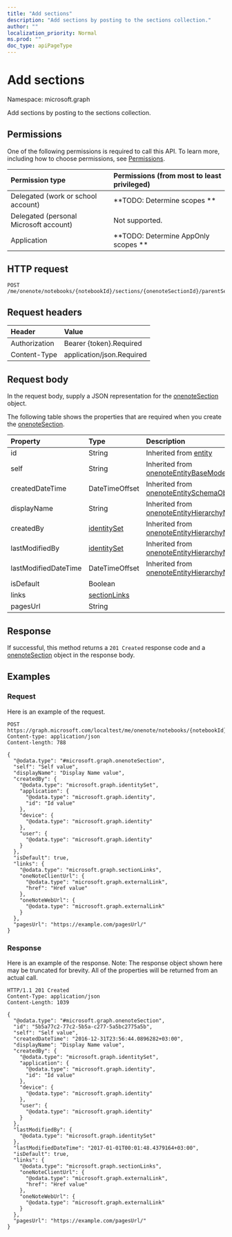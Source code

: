 ```yaml
---
title: "Add sections"
description: "Add sections by posting to the sections collection."
author: ""
localization_priority: Normal
ms.prod: ""
doc_type: apiPageType
---
```


# Add sections

Namespace: microsoft.graph

Add sections by posting to the sections collection.

## Permissions
One of the following permissions is required to call this API. To learn more, including how to choose permissions, see [Permissions](/concepts/permissions-reference.md).

|Permission type|Permissions (from most to least privileged)|
|:---|:---|
|Delegated (work or school account)|**TODO: Determine scopes **|
|Delegated (personal Microsoft account)|Not supported.|
|Application|**TODO: Determine AppOnly scopes **|

## HTTP request
<!-- {
  "blockType": "ignored"
}
-->
``` http
POST /me/onenote/notebooks/{notebookId}/sections/{onenoteSectionId}/parentSectionGroup/sections/$ref
```

## Request headers
|Header|Value|
|:---|:---|
|Authorization|Bearer {token}.Required|
|Content-Type|application/json.Required|

## Request body
In the request body, supply a JSON representation for the [onenoteSection](../resources/onenotesection.md) object.

The following table shows the properties that are required when you create the [onenoteSection](../resources/onenotesection.md).

|Property|Type|Description|
|:---|:---|:---|
|id|String| Inherited from [entity](../resources/entity.md)|
|self|String| Inherited from [onenoteEntityBaseModel](../resources/onenoteentitybasemodel.md)|
|createdDateTime|DateTimeOffset| Inherited from [onenoteEntitySchemaObjectModel](../resources/onenoteentityschemaobjectmodel.md)|
|displayName|String| Inherited from [onenoteEntityHierarchyModel](../resources/onenoteentityhierarchymodel.md)|
|createdBy|[identitySet](../resources/identityset.md)| Inherited from [onenoteEntityHierarchyModel](../resources/onenoteentityhierarchymodel.md)|
|lastModifiedBy|[identitySet](../resources/identityset.md)| Inherited from [onenoteEntityHierarchyModel](../resources/onenoteentityhierarchymodel.md)|
|lastModifiedDateTime|DateTimeOffset| Inherited from [onenoteEntityHierarchyModel](../resources/onenoteentityhierarchymodel.md)|
|isDefault|Boolean||
|links|[sectionLinks](../resources/sectionlinks.md)||
|pagesUrl|String||



## Response
If successful, this method returns a `201 Created` response code and a [onenoteSection](../resources/onenotesection.md) object in the response body.

## Examples

### Request
Here is an example of the request.
<!-- {
  "blockType": "request",
  "name": "create_onenotesection_from_"
}
-->
``` http
POST https://graph.microsoft.com/localtest/me/onenote/notebooks/{notebookId}/sections/{onenoteSectionId}/parentSectionGroup/sections
Content-type: application/json
Content-length: 788

{
  "@odata.type": "#microsoft.graph.onenoteSection",
  "self": "Self value",
  "displayName": "Display Name value",
  "createdBy": {
    "@odata.type": "microsoft.graph.identitySet",
    "application": {
      "@odata.type": "microsoft.graph.identity",
      "id": "Id value"
    },
    "device": {
      "@odata.type": "microsoft.graph.identity"
    },
    "user": {
      "@odata.type": "microsoft.graph.identity"
    }
  },
  "isDefault": true,
  "links": {
    "@odata.type": "microsoft.graph.sectionLinks",
    "oneNoteClientUrl": {
      "@odata.type": "microsoft.graph.externalLink",
      "href": "Href value"
    },
    "oneNoteWebUrl": {
      "@odata.type": "microsoft.graph.externalLink"
    }
  },
  "pagesUrl": "https://example.com/pagesUrl/"
}
```

### Response
Here is an example of the response. Note: The response object shown here may be truncated for brevity. All of the properties will be returned from an actual call.
<!-- {
  "blockType": "response",
  "truncated": true,
  "@odata.type": "microsoft.graph.onenotesection"
}
-->
``` http
HTTP/1.1 201 Created
Content-Type: application/json
Content-Length: 1039

{
  "@odata.type": "#microsoft.graph.onenoteSection",
  "id": "5b5a77c2-77c2-5b5a-c277-5a5bc2775a5b",
  "self": "Self value",
  "createdDateTime": "2016-12-31T23:56:44.0896282+03:00",
  "displayName": "Display Name value",
  "createdBy": {
    "@odata.type": "microsoft.graph.identitySet",
    "application": {
      "@odata.type": "microsoft.graph.identity",
      "id": "Id value"
    },
    "device": {
      "@odata.type": "microsoft.graph.identity"
    },
    "user": {
      "@odata.type": "microsoft.graph.identity"
    }
  },
  "lastModifiedBy": {
    "@odata.type": "microsoft.graph.identitySet"
  },
  "lastModifiedDateTime": "2017-01-01T00:01:48.4379164+03:00",
  "isDefault": true,
  "links": {
    "@odata.type": "microsoft.graph.sectionLinks",
    "oneNoteClientUrl": {
      "@odata.type": "microsoft.graph.externalLink",
      "href": "Href value"
    },
    "oneNoteWebUrl": {
      "@odata.type": "microsoft.graph.externalLink"
    }
  },
  "pagesUrl": "https://example.com/pagesUrl/"
}
```

